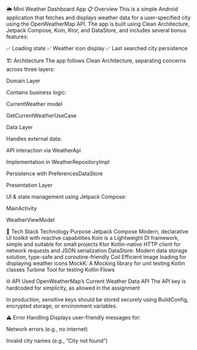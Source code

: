🌦️ Mini Weather Dashboard App
📋 Overview
This is a simple Android application that fetches and displays weather data for a user-specified city using the OpenWeatherMap API.
The app is built using Clean Architecture, Jetpack Compose, Koin, Ktor, and DataStore, and includes several bonus features:

✅ Loading state
✅ Weather icon display
✅ Last searched city persistence

🏗️ Architecture
The app follows Clean Architecture, separating concerns across three layers:

Domain Layer

Contains business logic:

CurrentWeather model

GetCurrentWeatherUseCase

Data Layer

Handles external data:

API interaction via WeatherApi

Implementation in WeatherRepositoryImpl

Persistence with PreferencesDataStore

Presentation Layer

UI & state management using Jetpack Compose:

MainActivity

WeatherViewModel

🧰 Tech Stack
Technology	Purpose
Jetpack Compose	Modern, declarative UI toolkit with reactive capabilities
Koin	is a Lightweight DI framework, simple and suitable for small projects
Ktor	Kotlin-native HTTP client for network requests and JSON serialization
DataStore: Modern data storage solution, type-safe and coroutine-friendly
Coil	Efficient image loading for displaying weather icons
MockK: A Mocking library for unit testing Kotlin classes
Turbine	Tool for testing Kotlin Flows

🌐 API
Used OpenWeatherMap’s Current Weather Data API
The 
API key is hardcoded for simplicity, as allowed in the assignment

In production, sensitive keys should be stored securely using BuildConfig, encrypted storage, or environment variables.

⚠️ Error Handling
Displays user-friendly messages for:

Network errors (e.g., no internet)

Invalid city names (e.g., “City not found”)

